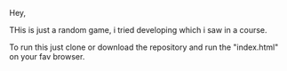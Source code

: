 Hey,

THis is just a random game, i tried developing which i saw in a course.

To run this just clone or download the repository and run the "index.html" on your fav browser.
